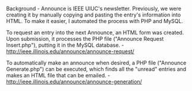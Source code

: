 Background - Announce is IEEE UIUC's newsletter. Previously, we were creating it by manually copying and pasting the entry's information into HTML. To make it easier, I automated the process with PHP and MySQL.

To request an entry into the next Announce, an HTML form was created. Upon submission, it processes the PHP file ("Announce Request Insert.php"), putting it in the MySQL database. - http://ieee.illinois.edu/announce/announce-request/

To automatically make an announce when desired, a PHP file ("Announce Generate.php") can be executed, which finds all the "unread" entries and makes an HTML file that can be emailed. - http://ieee.illinois.edu/announce/announce-generation/
